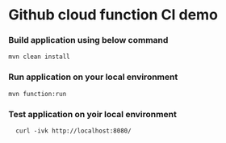 # Github cloud function CI demo


### Build application using below command
```
mvn clean install
```

### Run application on your local environment
```
mvn function:run
```

### Test application on yoir local environment
```
  curl -ivk http://localhost:8080/
```



  



  